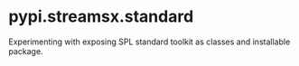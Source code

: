 # pypi.streamsx.standard
Experimenting with exposing SPL standard toolkit as classes and installable package.

